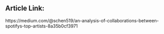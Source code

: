 <h2>Article Link:</h2>
https://medium.com/@schen519/an-analysis-of-collaborations-between-spotifys-top-artists-8a35b0cf3971